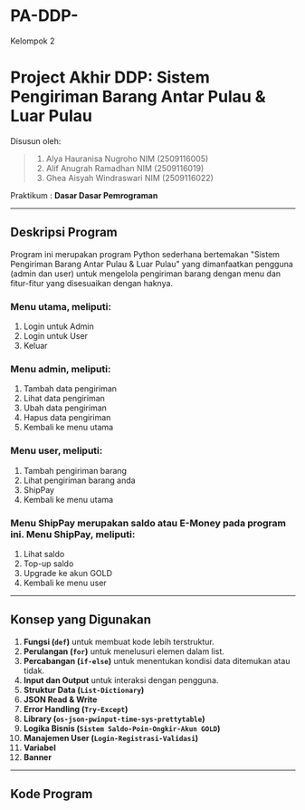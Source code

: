 # PA-DDP-
Kelompok 2
# Project Akhir DDP: Sistem Pengiriman Barang Antar Pulau & Luar Pulau 
Disusun oleh:
> 1. Alya Hauranisa Nugroho NIM (2509116005)
> 2. Alif Anugrah Ramadhan NIM (2509116019)
> 3. Ghea Aisyah Windraswari NIM (2509116022)

Praktikum : **Dasar Dasar Pemrograman**  

---

## Deskripsi Program
Program ini merupakan program Python sederhana bertemakan "Sistem Pengiriman Barang Antar Pulau & Luar Pulau" yang dimanfaatkan pengguna (admin dan user)  untuk mengelola pengiriman barang dengan menu dan fitur-fitur yang disesuaikan dengan haknya.

### Menu utama, meliputi:
1. Login untuk Admin
2. Login untuk User
3. Keluar

### Menu admin, meliputi:
1. Tambah data pengiriman
2. Lihat data pengiriman
3. Ubah data pengiriman
4. Hapus data pengiriman
5. Kembali ke menu utama

### Menu user, meliputi:
1. Tambah pengiriman barang
2. Lihat pengiriman barang anda
3. ShipPay
4. Kembali ke menu utama

### Menu ShipPay merupakan saldo atau E-Money pada program ini. Menu ShipPay, meliputi:
1. Lihat saldo
2. Top-up saldo
3. Upgrade ke akun GOLD
4. Kembali ke menu user

---

## Konsep yang Digunakan
1. **Fungsi (`def`)** untuk membuat kode lebih terstruktur.  
2. **Perulangan (`for`)** untuk menelusuri elemen dalam list.  
3. **Percabangan (`if-else`)** untuk menentukan kondisi data ditemukan atau tidak.  
4. **Input dan Output** untuk interaksi dengan pengguna.
5. **Struktur Data (`List-Dictionary`)**
6. **JSON Read & Write**
7. **Error Handling (`Try-Except`)**
8. **Library (`os-json-pwinput-time-sys-prettytable`)**
9. **Logika Bisnis (`Sistem Saldo-Poin-Ongkir-Akun GOLD`)**
10. **Manajemen User (`Login-Registrasi-Validasi`)**
11. **Variabel**
12. **Banner**
---

## Kode Program


